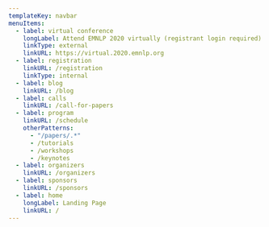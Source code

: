 ```yaml
---
templateKey: navbar
menuItems:
  - label: virtual conference
    longLabel: Attend EMNLP 2020 virtually (registrant login required)
    linkType: external
    linkURL: https://virtual.2020.emnlp.org
  - label: registration
    linkURL: /registration
    linkType: internal
  - label: blog
    linkURL: /blog
  - label: calls
    linkURL: /call-for-papers
  - label: program
    linkURL: /schedule
    otherPatterns:
      - "/papers/.*"
      - /tutorials
      - /workshops
      - /keynotes
  - label: organizers
    linkURL: /organizers
  - label: sponsors
    linkURL: /sponsors
  - label: home
    longLabel: Landing Page
    linkURL: /
---
```


